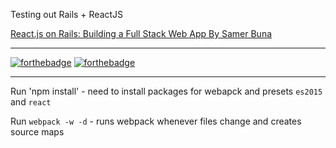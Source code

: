 Testing out Rails + ReactJS

[React.js on Rails: Building a Full Stack Web App By Samer Buna](https://www.pluralsight.com/courses/reactjs-on-rails-building-full-stack-web-app)

---

[![forthebadge](http://forthebadge.com/images/badges/built-with-ruby.svg)](http://forthebadge.com) [![forthebadge](http://forthebadge.com/images/badges/uses-js.svg)](http://forthebadge.com)

---

Run 'npm install' - need to install packages for webapck and presets `es2015` and `react`

Run `webpack -w -d` - runs webpack whenever files change and creates source maps
